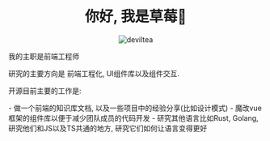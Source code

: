 <h1 align="center"> 你好, 我是草莓💞️ </h1>
<p align="center"> <img src="https://komarev.com/ghpvc/?username=wenhongjie&label=Profile%20views&color=0e75b6&style=flat" alt="deviltea" /> </p>
<p>我的主职是前端工程师<p/>
<p>研究的主要方向是 前端工程化, UI组件库以及组件交互.</p>
<p>开源目前主要的工作是: </p>
- 做一个前端的知识库文档, 以及一些项目中的经验分享(比如设计模式)
- 魔改vue框架的组件库以便于减少团队成员的代码开发
- 研究其他语言比如Rust, Golang, 研究他们和JS以及TS共通的地方, 研究它们如何让语言变得更好
